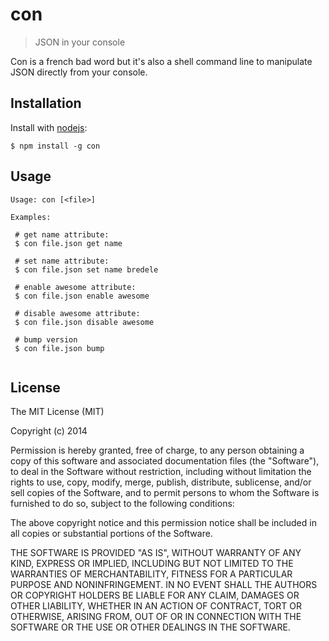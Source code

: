 # con

  > JSON in your console

 Con is a french bad word but it's also a shell command line to manipulate JSON directly from your console. 



## Installation

 Install with [nodejs](http://nodejs.org):

    $ npm install -g con

## Usage

 ```
Usage: con [<file>]

Examples:

  # get name attribute:
  $ con file.json get name

  # set name attribute:
  $ con file.json set name bredele

  # enable awesome attribute:
  $ con file.json enable awesome

  # disable awesome attribute:
  $ con file.json disable awesome

  # bump version
  $ con file.json bump
  
```

## License

  The MIT License (MIT)

  Copyright (c) 2014 <copyright holders>

  Permission is hereby granted, free of charge, to any person obtaining a copy
  of this software and associated documentation files (the "Software"), to deal
  in the Software without restriction, including without limitation the rights
  to use, copy, modify, merge, publish, distribute, sublicense, and/or sell
  copies of the Software, and to permit persons to whom the Software is
  furnished to do so, subject to the following conditions:

  The above copyright notice and this permission notice shall be included in
  all copies or substantial portions of the Software.

  THE SOFTWARE IS PROVIDED "AS IS", WITHOUT WARRANTY OF ANY KIND, EXPRESS OR
  IMPLIED, INCLUDING BUT NOT LIMITED TO THE WARRANTIES OF MERCHANTABILITY,
  FITNESS FOR A PARTICULAR PURPOSE AND NONINFRINGEMENT. IN NO EVENT SHALL THE
  AUTHORS OR COPYRIGHT HOLDERS BE LIABLE FOR ANY CLAIM, DAMAGES OR OTHER
  LIABILITY, WHETHER IN AN ACTION OF CONTRACT, TORT OR OTHERWISE, ARISING FROM,
  OUT OF OR IN CONNECTION WITH THE SOFTWARE OR THE USE OR OTHER DEALINGS IN
  THE SOFTWARE.